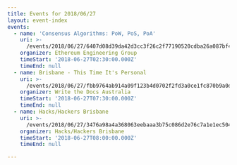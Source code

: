 ```yaml
---
title: Events for 2018/06/27
layout: event-index
events:
  - name: 'Consensus Algorithms: PoW, PoS, PoA'
    uri: >-
      /events/2018/06/27/6407d08d39da42d3cc3f26c2f77190520cdba26a087bf4152baeadeb414cf2cd
    organizer: Ethereum Engineering Group
    timeStart: '2018-06-27T02:30:00.000Z'
    timeEnd: null
  - name: Brisbane - This Time It's Personal
    uri: >-
      /events/2018/06/27/fbb9764ab914a09f123b4d0702f2fd3a0ce1fc870b9a0d48c0703aa5035b6157
    organizer: Write the Docs Australia
    timeStart: '2018-06-27T07:30:00.000Z'
    timeEnd: null
  - name: Hacks/Hackers Brisbane
    uri: >-
      /events/2018/06/27/3476a98a4a368063eebaaa3b75c086d2e76c7a1e1ec5046a275e1937f145d6b6
    organizer: Hacks/Hackers Brisbane
    timeStart: '2018-06-27T08:00:00.000Z'
    timeEnd: null

---
```

